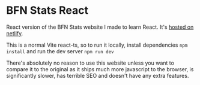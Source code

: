 # BFN Stats React

React version of the BFN Stats website I made to learn React. It's [hosted on netlify](https://bfn-stats-react.netlify.app).

This is a normal Vite react-ts, so to run it locally, install dependencies `npm install` and run the dev server `npm run dev`

There's absolutely no reason to use this website unless you want to compare it to the original as it ships much more javascript to the browser, is significantly slower, has terrible SEO and doesn't have any extra features.
